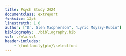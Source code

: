 ```yaml
---
title: Psych Study 2024
documentclass: extreport
fontsize: 12pt
linestretch: 1.6
author: ["Dr. Glen Macpherson", "Lyric Moysey-Rubin"]
bibliography: ./bibliography.bib
csl: ./mla.csl
header-includes:
    - \fontfamily{ptm}\selectfont
---
```

